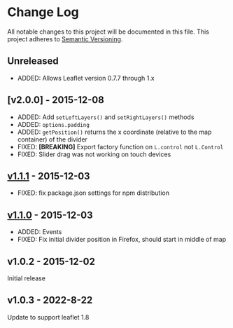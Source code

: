 # Change Log

All notable changes to this project will be documented in this file.
This project adheres to [Semantic Versioning](http://semver.org/).

## Unreleased

- ADDED: Allows Leaflet version 0.7.7 through 1.x

## [v2.0.0] - 2015-12-08

- ADDED: Add `setLeftLayers()` and `setRightLayers()` methods
- ADDED: `options.padding`
- ADDED: `getPosition()` returns the x coordinate (relative to the map container) of the divider
- FIXED: **[BREAKING]** Export factory function on `L.control` not `L.Control`
- FIXED: Slider drag was not working on touch devices

## [v1.1.1] - 2015-12-03

- FIXED: fix package.json settings for npm distribution

## [v1.1.0] - 2015-12-03

- ADDED: Events
- FIXED: Fix initial divider position in Firefox, should start in middle of map

## v1.0.2 - 2015-12-02

Initial release

[Unreleased]: https://github.com/digidem/leaflet-side-by-side/compare/v2.0.0...HEAD
[Unreleased]: https://github.com/digidem/leaflet-side-by-side/compare/v1.1.1...v2.0.0
[v1.1.1]: https://github.com/digidem/leaflet-side-by-side/compare/v1.1.0...v1.1.1
[v1.1.0]: https://github.com/digidem/leaflet-side-by-side/compare/v1.0.2...v1.1.0

## v1.0.3 - 2022-8-22

Update to support leaflet 1.8
